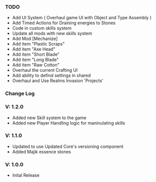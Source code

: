 

### **TODO**

- Add UI System ( Overhaul game UI with Object and Type Assembly )
- Add Timed Actions for Draining energies to Stones
- Code in custom skills system
- Update all mods with new skills system
- Add Mod [Mechanize]
- Add item "Plastic Scraps"
- Add item "Axe Head"
- Add item "Short Blade"
- Add item "Long Blade"
- Add item "Raw Cotton"
- Overhaul the current Crafting UI
- Add ability to defind settings in shared
- Overhaul and Use Realms Invasion 'Projects'

### **Change Log**

### V: 1.2.0 
- Added new Skill system to the game
- Added new Player Handling logic for maninulating skills

### V: 1.1.0 
- Updated to use Updated Core's versioning component
- Added Majik essence stones

### V: 1.0.0 
- Inital Release

